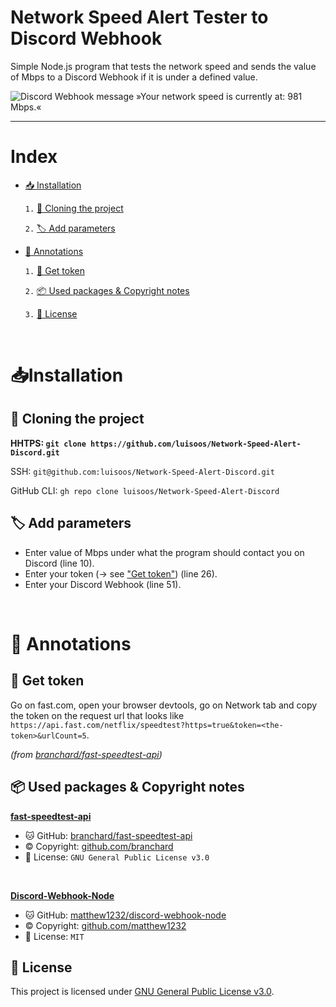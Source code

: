 # Network Speed Alert Tester to Discord Webhook
Simple Node.js program that tests the network speed and sends the value of Mbps to a Discord Webhook if it is under a defined value.

<img src="https://user-images.githubusercontent.com/81855420/161382704-552c487f-e6eb-46cc-be8a-d69b46d4d105.png" alt="Discord Webhook message »Your network speed is currently at: 981 Mbps.«"> 

---

# Index
- [📥 Installation](#-installation)

  `1.` [📁 Cloning the project](#-cloning-the-project)
  
  `2.` [🏷️ Add parameters](#%EF%B8%8F-add-parameters)
  
- [📑 Annotations](#-annotations)

  `1.` [🔌 Get token](#-get-token)
  
  `2.` [📦 Used packages & Copyright notes](#-used-packages--copyright-notes)
  
  `3.` [📄 License](#-license)

<br>

# 📥Installation
## 📁 Cloning the project
**HHTPS: `git clone https://github.com/luisoos/Network-Speed-Alert-Discord.git`**

SSH: `git@github.com:luisoos/Network-Speed-Alert-Discord.git`

GitHub CLI: `gh repo clone luisoos/Network-Speed-Alert-Discord`


## 🏷️ Add parameters

- Enter value of Mbps under what the program should contact you on Discord (line 10).
- Enter your token (→ see <a href="#get-token">"Get token"</a>) (line 26).
- Enter your Discord Webhook (line 51).

<br>

# 📑 Annotations

## 🔌 Get token
Go on fast.com, open your browser devtools, go on Network tab and copy the token on the request url that looks like `https://api.fast.com/netflix/speedtest?https=true&token=<the-token>&urlCount=5`. 

_(from [branchard/fast-speedtest-api](https://github.com/branchard/fast-speedtest-api#how-to-get-app-token-))_


## 📦 Used packages & Copyright notes
**[fast-speedtest-api](https://www.npmjs.com/package/fast-speedtest-api)**
  - 🐱 GitHub:    [branchard/fast-speedtest-api](https://github.com/branchard/fast-speedtest-api/)
  - © Copyright:  [github.com/branchard](https://github.com/branchard)
  - 📄 License:   `GNU General Public License v3.0`

<br>

**[Discord-Webhook-Node](https://www.npmjs.com/package/discord-webhook-node)** 
  - 🐱 GitHub:    [matthew1232/discord-webhook-node](https://github.com/matthew1232/discord-webhook-node)
  - © Copyright:  [github.com/matthew1232](https://github.com/matthew1232)
  - 📄 License:   `MIT`


## 📄 License
This project is licensed under [GNU General Public License v3.0](https://github.com/luisoos/Network-Speed-Alert-Discord/blob/main/LICENSE).
